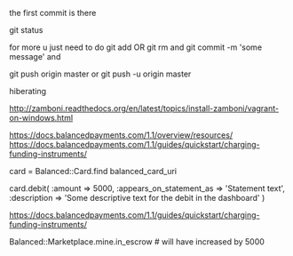 
the first commit is there

git status

for more u just need to do 
git add <somthing> OR git rm <filenames>
and 
git commit -m 'some message'
and

git push origin master
or
git push -u origin master

hiberating



http://zamboni.readthedocs.org/en/latest/topics/install-zamboni/vagrant-on-windows.html

﻿https://docs.balancedpayments.com/1.1/overview/resources/
https://docs.balancedpayments.com/1.1/guides/quickstart/charging-funding-instruments/

card = Balanced::Card.find balanced_card_uri

card.debit(
  :amount => 5000,
  :appears_on_statement_as => 'Statement text',
  :description => 'Some descriptive text for the debit in the dashboard'
)

﻿https://docs.balancedpayments.com/1.1/guides/quickstart/charging-funding-instruments/

Balanced::Marketplace.mine.in_escrow # will have increased by 5000